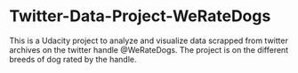 # Twitter-Data-Project-WeRateDogs
This is a Udacity project to analyze and visualize data scrapped from twitter archives on the twitter handle @WeRateDogs. The project is on the different breeds of dog rated by the handle.
